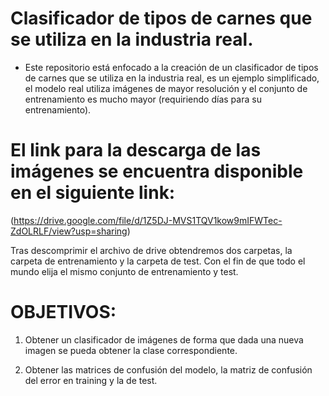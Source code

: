 # Clasificador de tipos de carnes que se utiliza en la industria real.

- Este repositorio está enfocado a la creación de un clasificador de tipos de carnes que se utiliza en la industria real, es un ejemplo simplificado, el modelo real utiliza imágenes de mayor resolución y el conjunto de entrenamiento es mucho mayor (requiriendo días para su entrenamiento). 


# El link para la descarga de las imágenes se encuentra disponible en el siguiente link:

   (https://drive.google.com/file/d/1Z5DJ-MVS1TQV1kow9mIFWTec-ZdOLRLF/view?usp=sharing) 

Tras descomprimir el archivo de drive obtendremos dos carpetas, la carpeta de entrenamiento y la carpeta de test. Con el fin de que todo el mundo elija el mismo conjunto 
de entrenamiento y test.

# OBJETIVOS:

1. Obtener un clasificador de imágenes de forma que dada una nueva imagen se pueda obtener la clase correspondiente.
2) Obtener las matrices de confusión del modelo, la matriz de confusión del error en training y la de test.
